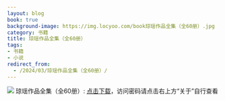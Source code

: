 ```yaml
---
layout: blog
book: true
background-image: https://img.locyoo.com/book琼瑶作品全集（全60册）.jpg
category: 书籍
title: 琼瑶作品全集（全60册）
tags:
- 书籍
- 小说
redirect_from:
  - /2024/03/琼瑶作品全集（全60册）/
---
```

![](https://img.locyoo.com/book琼瑶作品全集（全60册）.jpg)
琼瑶作品全集（全60册）: <a name = "ref1" href="https://url18.ctfile.com/f/50983618-1345419166-cc3d02?p=3619">点击下载</a>，访问密码请点击右上方“关于”自行查看